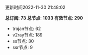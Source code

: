 更新时间2022-11-30 21:48:02

**总订阅: 73**
**总节点: 1033**
**有效节点: 290**
- trojan节点: 62
- v2ray节点: 189
- ss节点: 30
- ssr节点: 9
